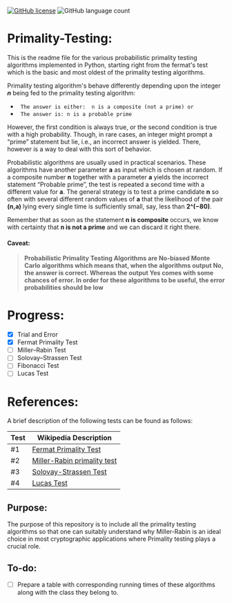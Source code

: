 [![GitHub license](https://img.shields.io/github/license/aaqibb13/Primality-Testing)](https://github.com/aaqibb13/Primality-Testing/blob/master/LICENSE) ![GitHub language count](https://img.shields.io/github/languages/count/aaqibb13/Primality-Testing?color=brightgreen)

# Primality-Testing:
This is the readme file for the various probabilistic primality testing algorithms implemented in Python, starting right from the fermat's test which is the basic and most oldest of the primality testing algorithms.

Primality testing algorithm's behave differently depending upon the integer ***n*** being fed to the primality testing algorithm:
* ` The answer is either:  n is a composite (not a prime) or`
* ` The answer is: n is a probable prime`

However, the first condition is always true, or the second condition is true with a high probability. Though, in rare cases, an integer might prompt a “prime” statement but lie, i.e., an incorrect answer is yielded. There, however is a way to deal with this sort of behavior.

Probabilistic algorithms are usually used in practical scenarios. These algorithms have another parameter **a** as input which is chosen at random. 
If a composite number **n** together with a parameter **a** yields the incorrect statement “Probable prime”, the test is repeated a second time with a different value for **a**. 
The general strategy is to test a prime candidate **n** so often with several different random values of **a** that the likelihood of the pair **(n,a)** lying every single time is sufficiently small, say, less than **2^(−80)**.

Remember that as soon as the statement **n is composite** occurs, we know with certainty that **n is not a prime** and we can discard it right there.

#### Caveat:

> **Probabilistic Primality Testing Algorithms are No-biased Monte Carlo algorithms which means that, when the algorithms output No, the answer is correct. Whereas the output Yes comes with some chances of error. In order for these algorithms to be useful, the error probabilities should be low** 

# Progress: 
- [x] Trial and Error 
- [x] Fermat Primality Test
- [ ] Miller–Rabin Test
- [ ] Solovay–Strassen Test
- [ ] Fibonacci Test
- [ ] Lucas Test

# References:
A brief description of the following tests can be found as follows: 

| Test                  | Wikipedia Description                                                                            |
| --------------------- | ------------------------------------------------------------------------------------------------ |
| #1                    | [Fermat Primality Test](https://en.wikipedia.org/wiki/Fermat_primality_test)                     |
| #2                    | [Miller-Rabin primality test](https://en.wikipedia.org/wiki/Miller%E2%80%93Rabin_primality_test) |
| #3                    | [Solovay-Strassen Test](https://en.wikipedia.org/wiki/Solovay%E2%80%93Strassen_primality_test)   |
| #4                    | [Lucas Test](https://en.wikipedia.org/wiki/Lucas_primality_test)                                 |


## Purpose:
The purpose of this repository is to include all the primality testing algorithms so that one can suitably understand why Miller-Rabin is an ideal choice in most cryptographic applications where Primality testing plays a crucial role.

## To-do:
- [ ] Prepare a table with corresponding running times of these algorithms along with the class they belong to.

